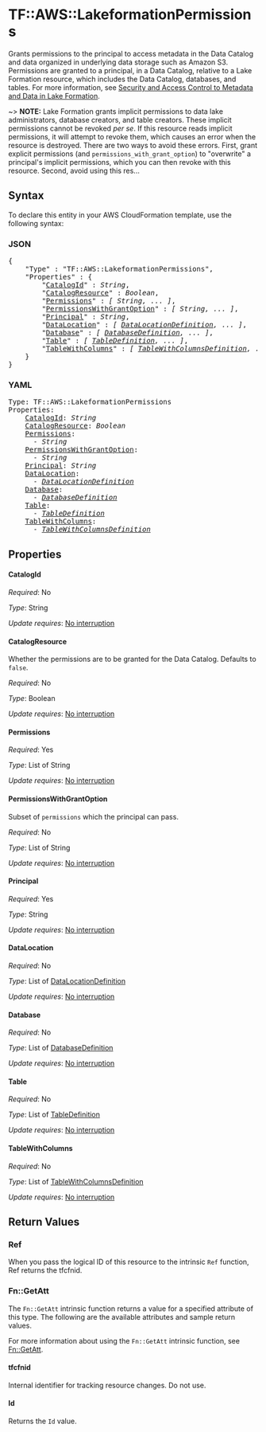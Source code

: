 # TF::AWS::LakeformationPermissions

Grants permissions to the principal to access metadata in the Data Catalog and data organized in underlying data storage such as Amazon S3. Permissions are granted to a principal, in a Data Catalog, relative to a Lake Formation resource, which includes the Data Catalog, databases, and tables. For more information, see [Security and Access Control to Metadata and Data in Lake Formation](https://docs.aws.amazon.com/lake-formation/latest/dg/security-data-access.html).

~> **NOTE:** Lake Formation grants implicit permissions to data lake administrators, database creators, and table creators. These implicit permissions cannot be revoked _per se_. If this resource reads implicit permissions, it will attempt to revoke them, which causes an error when the resource is destroyed. There are two ways to avoid these errors. First, grant explicit permissions (and `permissions_with_grant_option`) to "overwrite" a principal's implicit permissions, which you can then revoke with this resource. Second, avoid using this res...

## Syntax

To declare this entity in your AWS CloudFormation template, use the following syntax:

### JSON

<pre>
{
    "Type" : "TF::AWS::LakeformationPermissions",
    "Properties" : {
        "<a href="#catalogid" title="CatalogId">CatalogId</a>" : <i>String</i>,
        "<a href="#catalogresource" title="CatalogResource">CatalogResource</a>" : <i>Boolean</i>,
        "<a href="#permissions" title="Permissions">Permissions</a>" : <i>[ String, ... ]</i>,
        "<a href="#permissionswithgrantoption" title="PermissionsWithGrantOption">PermissionsWithGrantOption</a>" : <i>[ String, ... ]</i>,
        "<a href="#principal" title="Principal">Principal</a>" : <i>String</i>,
        "<a href="#datalocation" title="DataLocation">DataLocation</a>" : <i>[ <a href="datalocationdefinition.md">DataLocationDefinition</a>, ... ]</i>,
        "<a href="#database" title="Database">Database</a>" : <i>[ <a href="databasedefinition.md">DatabaseDefinition</a>, ... ]</i>,
        "<a href="#table" title="Table">Table</a>" : <i>[ <a href="tabledefinition.md">TableDefinition</a>, ... ]</i>,
        "<a href="#tablewithcolumns" title="TableWithColumns">TableWithColumns</a>" : <i>[ <a href="tablewithcolumnsdefinition.md">TableWithColumnsDefinition</a>, ... ]</i>
    }
}
</pre>

### YAML

<pre>
Type: TF::AWS::LakeformationPermissions
Properties:
    <a href="#catalogid" title="CatalogId">CatalogId</a>: <i>String</i>
    <a href="#catalogresource" title="CatalogResource">CatalogResource</a>: <i>Boolean</i>
    <a href="#permissions" title="Permissions">Permissions</a>: <i>
      - String</i>
    <a href="#permissionswithgrantoption" title="PermissionsWithGrantOption">PermissionsWithGrantOption</a>: <i>
      - String</i>
    <a href="#principal" title="Principal">Principal</a>: <i>String</i>
    <a href="#datalocation" title="DataLocation">DataLocation</a>: <i>
      - <a href="datalocationdefinition.md">DataLocationDefinition</a></i>
    <a href="#database" title="Database">Database</a>: <i>
      - <a href="databasedefinition.md">DatabaseDefinition</a></i>
    <a href="#table" title="Table">Table</a>: <i>
      - <a href="tabledefinition.md">TableDefinition</a></i>
    <a href="#tablewithcolumns" title="TableWithColumns">TableWithColumns</a>: <i>
      - <a href="tablewithcolumnsdefinition.md">TableWithColumnsDefinition</a></i>
</pre>

## Properties

#### CatalogId

_Required_: No

_Type_: String

_Update requires_: [No interruption](https://docs.aws.amazon.com/AWSCloudFormation/latest/UserGuide/using-cfn-updating-stacks-update-behaviors.html#update-no-interrupt)

#### CatalogResource

Whether the permissions are to be granted for the Data Catalog. Defaults to `false`.

_Required_: No

_Type_: Boolean

_Update requires_: [No interruption](https://docs.aws.amazon.com/AWSCloudFormation/latest/UserGuide/using-cfn-updating-stacks-update-behaviors.html#update-no-interrupt)

#### Permissions

_Required_: Yes

_Type_: List of String

_Update requires_: [No interruption](https://docs.aws.amazon.com/AWSCloudFormation/latest/UserGuide/using-cfn-updating-stacks-update-behaviors.html#update-no-interrupt)

#### PermissionsWithGrantOption

Subset of `permissions` which the principal can pass.

_Required_: No

_Type_: List of String

_Update requires_: [No interruption](https://docs.aws.amazon.com/AWSCloudFormation/latest/UserGuide/using-cfn-updating-stacks-update-behaviors.html#update-no-interrupt)

#### Principal

_Required_: Yes

_Type_: String

_Update requires_: [No interruption](https://docs.aws.amazon.com/AWSCloudFormation/latest/UserGuide/using-cfn-updating-stacks-update-behaviors.html#update-no-interrupt)

#### DataLocation

_Required_: No

_Type_: List of <a href="datalocationdefinition.md">DataLocationDefinition</a>

_Update requires_: [No interruption](https://docs.aws.amazon.com/AWSCloudFormation/latest/UserGuide/using-cfn-updating-stacks-update-behaviors.html#update-no-interrupt)

#### Database

_Required_: No

_Type_: List of <a href="databasedefinition.md">DatabaseDefinition</a>

_Update requires_: [No interruption](https://docs.aws.amazon.com/AWSCloudFormation/latest/UserGuide/using-cfn-updating-stacks-update-behaviors.html#update-no-interrupt)

#### Table

_Required_: No

_Type_: List of <a href="tabledefinition.md">TableDefinition</a>

_Update requires_: [No interruption](https://docs.aws.amazon.com/AWSCloudFormation/latest/UserGuide/using-cfn-updating-stacks-update-behaviors.html#update-no-interrupt)

#### TableWithColumns

_Required_: No

_Type_: List of <a href="tablewithcolumnsdefinition.md">TableWithColumnsDefinition</a>

_Update requires_: [No interruption](https://docs.aws.amazon.com/AWSCloudFormation/latest/UserGuide/using-cfn-updating-stacks-update-behaviors.html#update-no-interrupt)

## Return Values

### Ref

When you pass the logical ID of this resource to the intrinsic `Ref` function, Ref returns the tfcfnid.

### Fn::GetAtt

The `Fn::GetAtt` intrinsic function returns a value for a specified attribute of this type. The following are the available attributes and sample return values.

For more information about using the `Fn::GetAtt` intrinsic function, see [Fn::GetAtt](https://docs.aws.amazon.com/AWSCloudFormation/latest/UserGuide/intrinsic-function-reference-getatt.html).

#### tfcfnid

Internal identifier for tracking resource changes. Do not use.

#### Id

Returns the <code>Id</code> value.

